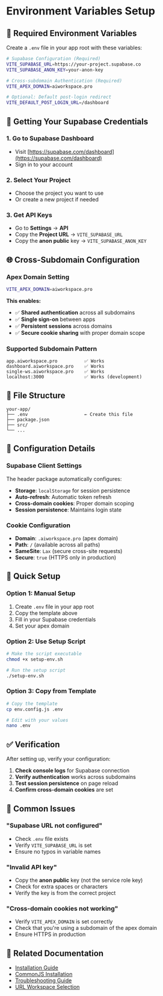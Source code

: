# Environment Variables Setup

## 🚨 **Required Environment Variables**

Create a `.env` file in your app root with these variables:

```bash
# Supabase Configuration (Required)
VITE_SUPABASE_URL=https://your-project.supabase.co
VITE_SUPABASE_ANON_KEY=your-anon-key

# Cross-subdomain Authentication (Required)
VITE_APEX_DOMAIN=aiworkspace.pro

# Optional: Default post-login redirect
VITE_DEFAULT_POST_LOGIN_URL=/dashboard
```

## 🔑 **Getting Your Supabase Credentials**

### 1. **Go to Supabase Dashboard**
- Visit [https://supabase.com/dashboard](https://supabase.com/dashboard)
- Sign in to your account

### 2. **Select Your Project**
- Choose the project you want to use
- Or create a new project if needed

### 3. **Get API Keys**
- Go to **Settings** → **API**
- Copy the **Project URL** → `VITE_SUPABASE_URL`
- Copy the **anon public** key → `VITE_SUPABASE_ANON_KEY`

## 🌐 **Cross-Subdomain Configuration**

### **Apex Domain Setting**
```bash
VITE_APEX_DOMAIN=aiworkspace.pro
```

**This enables:**
- ✅ **Shared authentication** across all subdomains
- ✅ **Single sign-on** between apps
- ✅ **Persistent sessions** across domains
- ✅ **Secure cookie sharing** with proper domain scope

### **Supported Subdomain Pattern**
```
app.aiworkspace.pro          ✅ Works
dashboard.aiworkspace.pro    ✅ Works
single-ws.aiworkspace.pro    ✅ Works
localhost:3000               ✅ Works (development)
```

## 📁 **File Structure**

```
your-app/
├── .env                     ← Create this file
├── package.json
├── src/
└── ...
```

## 🔧 **Configuration Details**

### **Supabase Client Settings**
The header package automatically configures:
- **Storage**: `localStorage` for session persistence
- **Auto-refresh**: Automatic token refresh
- **Cross-domain cookies**: Proper domain scoping
- **Session persistence**: Maintains login state

### **Cookie Configuration**
- **Domain**: `.aiworkspace.pro` (apex domain)
- **Path**: `/` (available across all paths)
- **SameSite**: `Lax` (secure cross-site requests)
- **Secure**: `true` (HTTPS only in production)

## 🚀 **Quick Setup**

### **Option 1: Manual Setup**
1. Create `.env` file in your app root
2. Copy the template above
3. Fill in your Supabase credentials
4. Set your apex domain

### **Option 2: Use Setup Script**
```bash
# Make the script executable
chmod +x setup-env.sh

# Run the setup script
./setup-env.sh
```

### **Option 3: Copy from Template**
```bash
# Copy the template
cp env.config.js .env

# Edit with your values
nano .env
```

## ✅ **Verification**

After setting up, verify your configuration:

1. **Check console logs** for Supabase connection
2. **Verify authentication** works across subdomains
3. **Test session persistence** on page reload
4. **Confirm cross-domain cookies** are set

## 🐛 **Common Issues**

### **"Supabase URL not configured"**
- Check `.env` file exists
- Verify `VITE_SUPABASE_URL` is set
- Ensure no typos in variable names

### **"Invalid API key"**
- Copy the **anon public** key (not the service role key)
- Check for extra spaces or characters
- Verify the key is from the correct project

### **"Cross-domain cookies not working"**
- Verify `VITE_APEX_DOMAIN` is set correctly
- Check that you're using a subdomain of the apex domain
- Ensure HTTPS in production

## 🔗 **Related Documentation**

- [Installation Guide](./INSTALLATION_GUIDE.md)
- [CommonJS Installation](./COMMONJS_INSTALLATION.md)
- [Troubleshooting Guide](./TROUBLESHOOTING.md)
- [URL Workspace Selection](./URL_WORKSPACE_SELECTION.md)
